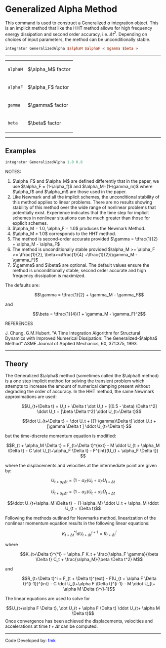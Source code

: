 # Generalized Alpha Method

This command is used to construct a Generalized
$\alpha$ integration object. This is an implicit
method that like the HHT method allows for high frequency energy
dissipation and second order accuracy, i.e. $\Delta t^2$.
Depending on choices of input parameters, the method
can be unconditionally stable.

```tcl
integrator GeneralizedAlpha $alphaM $alphaF < $gamma $beta >
```

<hr />
<table>
<tbody>
<tr class="odd">
<td><p><code class="parameter-table-variable">alphaM</code></p></td>
<td><p>$\alpha_M$ factor</p></td>
</tr>
<tr class="even">
<td><p><code class="parameter-table-variable">alphaF</code></p></td>
<td><p>$\alpha_F$ factor</p></td>
</tr>
<tr class="odd">
<td><p><code class="parameter-table-variable">gamma</code></p></td>
<td><p>$\gamma$ factor</p></td>
</tr>
<tr class="even">
<td><p><code class="parameter-table-variable">beta</code></p></td>
<td><p>$\beta$ factor</p></td>
</tr>
</tbody>
</table>
<hr />

## Examples

```tcl
integrator GeneralizedAlpha 1.0 0.8
```

<p>NOTES:</p>
<ol>
<li>$\alpha_F$ and
$\alpha_M$ are defined differently that in the
paper, we use $\alpha_F = (1-\alpha_f)$ and
$\alpha_M=(1-\gamma_m)$ where
$\alpha_f$ and $\alpha_m$
are those used in the paper.</li>
<li>Like Newmark and all the implicit schemes, the unconditional
stability of this method applies to linear problems. There are no
results showing stability of this method over the wide range of
nonlinear problems that potentially exist. Experience indicates that the
time step for implicit schemes in nonlinear situations can be much
greater than those for explicit schemes.</li>
<li>$\alpha_M = 1.0, \alpha_F = 1.0$ produces
the Newmark Method.</li>
<li>$\alpha_M = 1.0$ corresponds to the HHT
method.</li>
<li>The method is second-order accurate provided $\gamma =
\tfrac{1}{2} + \alpha_M - \alpha_F$</li>
<li>The method is unconditionally stable provided $\alpha_M
>= \alpha_F &gt;= \tfrac{1}{2}, \beta>=\tfrac{1}{4}
+\tfrac{1}{2}(\gamma_M - \gamma_F)$
</li>
<li>$\gamma$ and $\beta$
are optional. The default values ensure the method is unconditionally
stable, second order accurate and high frequency dissipation is
maximized.</li>
</ol>
<p>The defaults are:</p>
<dl>
<dt></dt>
<dd>

$$\gamma = \tfrac{1}{2} + \gamma_M - \gamma_F$$

</dd>
</dl>
<p>and</p>
<dl>
<dt></dt>
<dd>

$$\beta = \tfrac{1}{4}(1 + \gamma_M -
\gamma_F)^2$$

</dd>
</dl>
<p>REFERENCES</p>
<p>J. Chung, G.M.Hubert. "A Time Integration Algorithm for Structural
Dynamics with Improved Numerical Dissipation: The
Generalized-$\alpha$ Method" ASME Journal of
Applied Mechanics, 60, 371:375, 1993.</p>
<hr />

## Theory

<p>The Generalized $\alpha$ method (sometimes
called the $\alpha$ method) is a one step
implicit method for solving the transient problem which attempts to
increase the amount of numerical damping present without degrading the
order of accuracy. In the HHT method, the same Newmark approximations
are used:</p>
<dl>
<dt></dt>
<dd>

$$U_{t+\Delta t} = U_t + \Delta t \dot U_t + [(0.5 - \beta)
\Delta t^2] \ddot U_t + [\beta \Delta t^2] \ddot U_{t+\Delta
t}$$

</dd>
</dl>
<dl>
<dt></dt>
<dd>

$$\dot U_{t+\Delta t} = \dot U_t + [(1-\gamma)\Delta t] \ddot
U_t + [\gamma \Delta t ] \ddot U_{t+\Delta t} $$

</dd>
</dl>
<p>but the time-discrete momentum equation is modified:</p>

$$R_{t + \alpha_M \Delta t} = F_{t+\Delta t}^{ext} - M \ddot
U_{t + \alpha_M \Delta t} - C \dot U_{t+\alpha_F \Delta t} -
F^{int}(U_{t + \alpha_F \Delta t})
$$

<p>where the displacements and velocities at the intermediate point are
given by:</p>

$$U_{t+ \alpha_F \Delta t} = (1 - \alpha_F) U_t + \alpha_F
U_{t + \Delta t}$$

$$\dot U_{t+\alpha_F \Delta t} = (1-\alpha_F) \dot U_t +
\alpha_F \dot U_{t + \Delta t}$$

$$\ddot U_{t+\alpha_M \Delta t} = (1-\alpha_M) \ddot U_t +
\alpha_M \ddot U_{t + \Delta t}$$

<p>Following the methods outlined for Newmarks method, linearization of
the nonlinear momentum equation results in the following linear
equations:</p>
<dl>
<dt></dt>
<dd>

$$K_{t+\Delta t}^{*i} d U_{t+\Delta t}^{i+1} = R_{t+\Delta
t}^i$$

</dd>
</dl>
<p>where</p>
<dl>
<dt></dt>
<dd>

$$K_{t+\Delta t}^{*i} = \alpha_F K_t + \frac{\alpha_F
\gamma}{\beta \Delta t} C_t + \frac{\alpha_M}{\beta \Delta t^2}
M$$

</dd>
</dl>
<p>and</p>
<dl>
<dt></dt>
<dd>

$$R_{t+\Delta t}^i = F_{t + \Delta t}^{ext} - F(U_{t + \alpha
F \Delta t}^{i-1})^{int} - C \dot U_{t+\alpha F \Delta t}^{i-1} - M
\ddot U_{t+ \alpha M \Delta t}^{i-1}$$

</dd>
</dl>
<p>The linear equations are used to solve for 

$$U_{t+\alpha F
\Delta t}, \dot U_{t + \alpha F \Delta t} \ddot U_{t+ \alpha M \Delta
t}$$
Once convergence has been achieved the displacements,
velocities and accelerations at time $t + \Delta t$ can be computed.</p>

<hr />

<p>Code Developed by: <span style="color:blue">fmk</span></p>

